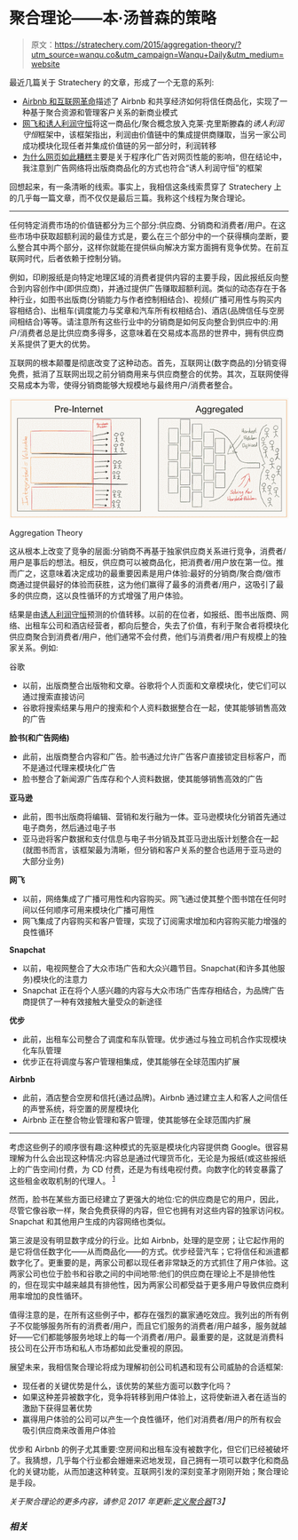 # 聚合理论——本·汤普森的策略

> 原文：<https://stratechery.com/2015/aggregation-theory/?utm_source=wanqu.co&utm_campaign=Wanqu+Daily&utm_medium=website>

最近几篇关于 Stratechery 的文章，形成了一个无意的系列:

*   [Airbnb 和互联网革命](https://stratechery.com/2015/airbnb-and-the-internet-revolution/)描述了 Airbnb 和共享经济如何将信任商品化，实现了一种基于聚合资源和管理客户关系的新商业模式
*   [网飞和诱人利润守恒](https://stratechery.com/2015/netflix-and-the-conservation-of-attractive-profits/)将这一商品化/聚合概念放入克莱·克里斯滕森的*诱人利润守恒*框架中，该框架指出，利润由价值链中的集成提供商赚取，当另一家公司成功模块化现任者并集成价值链的另一部分时，利润转移
*   [为什么网页如此糟糕](https://stratechery.com/2015/why-web-pages-suck/)主要是关于程序化广告对网页性能的影响，但在结论中，我注意到广告网络将出版商商品化的方式也符合“诱人利润守恒”的框架

回想起来，有一条清晰的线索。事实上，我相信这条线索贯穿了 Stratechery 上的几乎每一篇文章，而不仅仅是最后三篇。我称这个线程为聚合理论。

* * *

任何特定消费市场的价值链都分为三个部分:供应商、分销商和消费者/用户。在这些市场中获取超额利润的最佳方式是，要么在三个部分中的一个获得横向垄断，要么整合其中两个部分，这样你就能在提供纵向解决方案方面拥有竞争优势。在前互联网时代，后者依赖于控制分销。

例如，印刷报纸是向特定地理区域的消费者提供内容的主要手段，因此报纸反向整合到内容创作中(即供应商)，并通过提供广告赚取超额利润。类似的动态存在于各种行业，如图书出版商(分销能力与作者控制相结合)、视频(广播可用性与购买内容相结合)、出租车(调度能力与奖章和汽车所有权相结合)、酒店(品牌信任与空房间相结合)等等。请注意所有这些行业中的分销商是如何反向整合到供应中的:用户/消费者总是比供应商多得多，这意味着在交易成本高昂的世界中，拥有供应商关系提供了更大的优势。

互联网的根本颠覆是彻底改变了这种动态。首先，互联网让(数字商品的)分销变得免费，抵消了互联网出现之前分销商用来与供应商整合的优势。其次，互联网使得交易成本为零，使得分销商能够大规模地与最终用户/消费者整合。

![](img/c8e5552cc6c15f88ef70f16be50541b3.png)

Aggregation Theory



这从根本上改变了竞争的层面:分销商不再基于独家供应商关系进行竞争，消费者/用户是事后的想法。相反，供应商可以被商品化，把消费者/用户放在第一位。推而广之，这意味着决定成功的最重要因素是用户体验:最好的分销商/聚合商/做市商通过提供最好的体验而获胜，这为他们赢得了最多的消费者/用户，这吸引了最多的供应商，这以良性循环的方式增强了用户体验。

结果是由[诱人利润守恒](https://stratechery.com/2015/netflix-and-the-conservation-of-attractive-profits/)预测的价值转移。以前的在位者，如报纸、图书出版商、网络、出租车公司和酒店经营者，都向后整合，失去了价值，有利于聚合者将模块化供应商聚合到消费者/用户，他们通常不会付费，他们与消费者/用户有规模上的独家关系。例如:

谷歌

*   以前，出版商整合出版物和文章。谷歌将个人页面和文章模块化，使它们可以通过搜索直接访问
*   谷歌将搜索结果与用户的搜索和个人资料数据整合在一起，使其能够销售高效的广告

**脸书(和广告网络)**

*   此前，出版商整合内容和广告。脸书通过允许广告客户直接锁定目标客户，而不是通过代理来模块化广告
*   脸书整合了新闻源广告库存和个人资料数据，使其能够销售高效的广告

**亚马逊**

*   此前，图书出版商将编辑、营销和发行融为一体。亚马逊模块化分销首先通过电子商务，然后通过电子书
*   亚马逊将客户数据和支付信息与电子书分销及其亚马逊出版计划整合在一起(就图书而言，该框架最为清晰，但分销和客户关系的整合也适用于亚马逊的大部分业务)

**网飞**

*   以前，网络集成了广播可用性和内容购买。网飞通过使其整个图书馆在任何时间以任何顺序可用来模块化广播可用性
*   网飞集成了内容购买和客户管理，实现了订阅需求增加和内容购买能力增强的良性循环

**Snapchat**

*   以前，电视网整合了大众市场广告和大众兴趣节目。Snapchat(和许多其他服务)模块化的注意力
*   Snapchat 正在将个人感兴趣的内容与大众市场广告库存相结合，为品牌广告商提供了一种有效接触大量受众的新途径

**优步**

*   此前，出租车公司整合了调度和车队管理。优步通过与独立司机合作实现模块化车队管理
*   优步正在将调度与客户管理相集成，使其能够在全球范围内扩展

**Airbnb**

*   此前，酒店整合空房和信托(通过品牌)。Airbnb 通过建立主人和客人之间信任的声誉系统，将空置的房屋模块化
*   Airbnb 正在整合物业管理和客户管理，使其能够在全球范围内扩展

* * *

考虑这些例子的顺序很有趣:这种模式的先驱是模块化内容提供商 Google。很容易理解为什么会出现这种情况:内容总是通过代理货币化，无论是为报纸(或这些报纸上的广告空间)付费，为 CD 付费，还是为有线电视付费。向数字化的转变暴露了这些租金收取机制的代理人。 <sup id="rf1-1768">[1](#fn1-1768 "This is, first and foremost, why Stratechery spends a lot of time covering the media. It is simply the first example of the disruption that is happening everywhere")</sup>

然而，脸书在某些方面已经建立了更强大的地位:它的供应商是它的用户，因此，尽管它像谷歌一样，聚合免费获得的内容，但它也拥有对这些内容的独家访问权。Snapchat 和其他用户生成的内容网络也类似。

第三波是没有明显数字成分的行业。比如 Airbnb，处理的是空房；让它起作用的是它将信任数字化——从而商品化——的方式。优步经营汽车；它将信任和派遣都数字化了。更重要的是，两家公司都以现任者非常缺乏的方式抓住了用户体验。这两家公司也位于脸书和谷歌之间的中间地带:他们的供应商在理论上不是排他性的，但在现实中越来越具有排他性，因为两家公司都受益于更多用户导致供应商利用率增加的良性循环。

值得注意的是，在所有这些例子中，都存在强烈的赢家通吃效应。我列出的所有例子不仅能够服务所有的消费者/用户，而且它们服务的消费者/用户越多，服务就越好——它们都能够服务地球上的每一个消费者/用户。最重要的是，这就是消费科技公司在公开市场和私人市场都如此受重视的原因。

展望未来，我相信聚合理论将成为理解初创公司机遇和现有公司威胁的合适框架:

*   现任者的关键优势是什么，该优势的某些方面可以数字化吗？
*   如果这种差异被数字化，竞争将转移到用户体验上，这将使新进入者在适当的激励下获得显著优势
*   赢得用户体验的公司可以产生一个良性循环，他们对消费者/用户的所有权会吸引供应商来改善用户体验

优步和 Airbnb 的例子尤其重要:空房间和出租车没有被数字化，但它们已经被破坏了。我猜想，几乎每个行业都会姗姗来迟地发现，自己拥有一项可以数字化和商品化的关键功能，从而加速这种转变。互联网引发的深刻变革才刚刚开始；聚合理论是手段。

*关于聚合理论的更多内容，请参见 2017 年更新:[定义聚合器](https://stratechery.com/2017/defining-aggregators/)T3】*

### *相关*